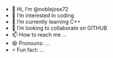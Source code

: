 - 👋 Hi, I’m @noblejose72
- 👀 I’m interested in coding
- 🌱 I’m currently learning C++
- 💞️ I’m looking to collaborate on GITHUB
- 📫 How to reach me ...
- 😄 Pronouns: ...
- ⚡ Fun fact: ...

<!---
noblejose72/noblejose72 is a ✨ special ✨ repository because its `README.md` (this file) appears on your GitHub profile.
You can click the Preview link to take a look at your changes.
--->
